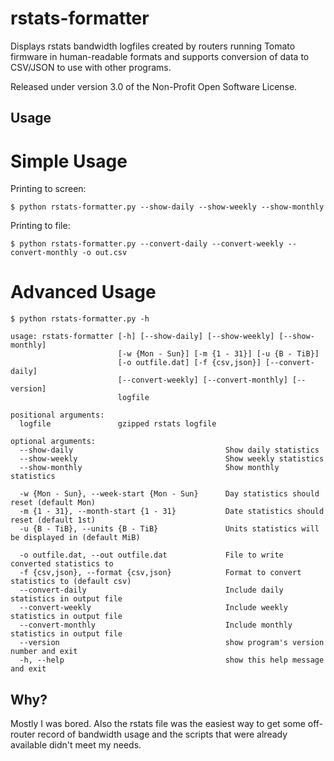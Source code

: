 rstats-formatter
================

Displays rstats bandwidth logfiles created by routers running Tomato firmware in human-readable formats and supports conversion of data to CSV/JSON to use with other programs.

Released under version 3.0 of the Non-Profit Open Software License.

Usage
-----

# Simple Usage

Printing to screen:

    $ python rstats-formatter.py --show-daily --show-weekly --show-monthly

Printing to file:

    $ python rstats-formatter.py --convert-daily --convert-weekly --convert-monthly -o out.csv

# Advanced Usage

    $ python rstats-formatter.py -h

    usage: rstats-formatter [-h] [--show-daily] [--show-weekly] [--show-monthly]
                            [-w {Mon - Sun}] [-m {1 - 31}] [-u {B - TiB}]
                            [-o outfile.dat] [-f {csv,json}] [--convert-daily]
                            [--convert-weekly] [--convert-monthly] [--version]
                            logfile

    positional arguments:
      logfile               gzipped rstats logfile

    optional arguments:
      --show-daily                                  Show daily statistics
      --show-weekly                                 Show weekly statistics
      --show-monthly                                Show monthly statistics

      -w {Mon - Sun}, --week-start {Mon - Sun}      Day statistics should reset (default Mon)
      -m {1 - 31}, --month-start {1 - 31}           Date statistics should reset (default 1st)
      -u {B - TiB}, --units {B - TiB}               Units statistics will be displayed in (default MiB)

      -o outfile.dat, --out outfile.dat             File to write converted statistics to
      -f {csv,json}, --format {csv,json}            Format to convert statistics to (default csv)
      --convert-daily                               Include daily statistics in output file
      --convert-weekly                              Include weekly statistics in output file
      --convert-monthly                             Include monthly statistics in output file
      --version                                     show program's version number and exit
      -h, --help                                    show this help message and exit

Why?
----

Mostly I was bored. Also the rstats file was the easiest way to get some off-router record of bandwidth usage and the scripts that were already available didn't meet my needs.